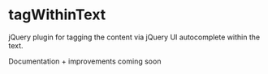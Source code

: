 tagWithinText
=============

jQuery plugin for tagging the content via jQuery UI autocomplete within the text.

Documentation + improvements coming soon